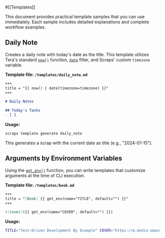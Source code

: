 #[[Templates]]

This document provides practical template samples that you can use immediately. Each sample includes detailed explanations and complete workflow examples.

## Daily Note

Creates a daily note with today's date as the title. This template utilizes Tera's standard [`now()`](https://keats.github.io/tera/docs/#now) function, [`date`](https://keats.github.io/tera/docs/#date) filter, and Scraps' custom `timezone` variable.

**Template file: `/templates/daily_note.md`**
```markdown
+++
title = "{{ now() | date(timezone=timezone) }}"
+++

# Daily Notes

## Today's Tasks
- [ ] 
```

**Usage:**
```bash
scraps template generate daily_note
```

This generates a scrap with the current date as title (e.g., "2024-01-15").

## Arguments by Environment Variables

Using the [`get_env()`](https://keats.github.io/tera/docs/#get-env) function, you can write templates that customize arguments at the time of CLI execution.

**Template file: `/templates/book.md`**
```markdown
+++
title = "[Book] {{ get_env(name="TITLE", default="") }}"
+++

![cover]({{ get_env(name="COVER", default="") }})
```

**Usage:**
```bash
TITLE="Test-Driven Development By Example" COVER="https://m.media-amazon.com/images/I/71I1GcjT-IL._SY522_.jpg" scraps template generate book
```
